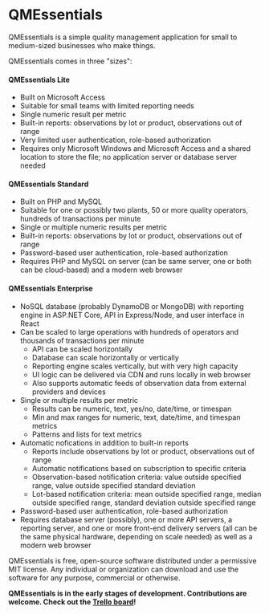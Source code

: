 # QMEssentials
QMEssentials is a simple quality management application for small to medium-sized businesses who make things.

QMEssentials comes in three "sizes":

#### QMEssentials Lite 
* Built on Microsoft Access
* Suitable for small teams with limited reporting needs
* Single numeric result per metric
* Built-in reports: observations by lot or product, observations out of range
* Very limited user authentication, role-based authorization
* Requires only Microsoft Windows and Microsoft Access and a shared location to store the file; no application server or database server needed

#### QMEssentials Standard
* Built on PHP and MySQL
* Suitable for one or possibly two plants, 50 or more quality operators, hundreds of transactions per minute
* Single or multiple numeric results per metric
* Built-in reports: observations by lot or product, observations out of range
* Password-based user authentication, role-based authorization
* Requires PHP and MySQL on server (can be same server, one or both can be cloud-based) and a modern web browser

#### QMEssentials Enterprise
* NoSQL database (probably DynamoDB or MongoDB) with reporting engine in ASP.NET Core, API in Express/Node, and user interface in React
* Can be scaled to large operations with hundreds of operators and thousands of transactions per minute
  * API can be scaled horizontally
  * Database can scale horizontally or vertically
  * Reporting engine scales vertically, but with very high capacity
  * UI logic can be delivered via CDN and runs locally in web browser
  * Also supports automatic feeds of observation data from external providers and devices
* Single or multiple results per metric
  * Results can be numeric, text, yes/no, date/time, or timespan
  * Min and max ranges for numeric, text, date/time, and timespan metrics
  * Patterns and lists for text metrics
* Automatic nofications in addition to built-in reports
  * Reports include observations by lot or product, observations out of range
  * Automatic notifications based on subscription to specific criteria
  * Observation-based notification criteria: value outside specified range, value outside specified standard deviation
  * Lot-based notification criteria: mean outside specified range, median outside specified range, standard deviation outside specified range
* Password-based user authentication, role-based authorization
* Requires database server (possibly), one or more API servers, a reporting server, and one or more front-end delivery servers (all can be the same physical hardware, depending on scale needed) as well as a modern web browser

QMEssentials is free, open-source software distributed under a permissive MIT license. Any individual or organization can download and use the software for any purpose, commercial or otherwise.

**QMEssentials is in the early stages of development. Contributions are welcome. Check out the [Trello board]( https://trello.com/b/xAjdb5mN)!**
